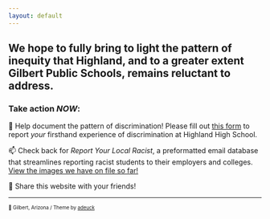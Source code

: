 ```yaml
---
layout: default
---
```

## We hope to fully bring to light the pattern of inequity that Highland, and to a greater extent Gilbert Public Schools, remains reluctant to address.

### Take action *NOW*:

  📝 Help document the pattern of discrimination! Please fill out [this form](https://form.jotform.com/202017830237042) to report *your* firsthand experience of discrimination at Highland High School.
  
  📫 Check back for *Report Your Local Racist*, a preformatted email database that streamlines reporting racist students to their employers and colleges. [View the images we have on file so far!](https://github.com/reporthawks/reportyourlocal/tree/master/images/2020)  
  
  🔗 Share this website with your friends!



  
---

 <sup><sub>📍 Gilbert, Arizona / Theme by [adeuck](https://github.com/adueck/good-clean-read)</sub></sup>
